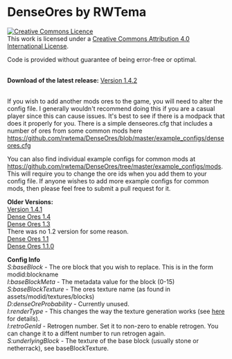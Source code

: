 DenseOres by RWTema
=========

<a rel="license" href="http://creativecommons.org/licenses/by/4.0/deed.en_GB"><img alt="Creative Commons Licence" style="border-width:0" src="http://i.creativecommons.org/l/by/4.0/88x31.png" /></a><br />This work is licensed under a <a rel="license" href="http://creativecommons.org/licenses/by/4.0/deed.en_GB">Creative Commons Attribution 4.0 International License</a>.

Code is provided without guarantee of being error-free or optimal.


<br><b>Download of the latest release:</b> <a href="http://www.mediafire.com/download/pkav85stbss1roa/denseores-1.4.2.jar">Version 1.4.2</a><br><br>


If you wish to add another mods ores to the game, you will need to alter the config file. I generally wouldn't recommend doing this if you are a casual player since this can cause issues. It's best to see if there is a modpack that does it properly for you. There is a simple denseores.cfg that includes a number of ores from some common mods here <a href="https://github.com/rwtema/DenseOres/blob/master/example_configs/denseores.cfg">https://github.com/rwtema/DenseOres/blob/master/example_configs/denseores.cfg</a><br>

You can also find individual example configs for common mods at <a href="https://github.com/rwtema/DenseOres/tree/master/example_configs/mods">https://github.com/rwtema/DenseOres/tree/master/example_configs/mods</a>. This will require you to change the ore ids when you add them to your config file. If anyone wishes to add more example configs for common mods, then please feel free to submit a pull request for it.<br>


<b>Older Versions:</b><br>
<a href="http://www.mediafire.com/download/leudza3jpd8uvd8/denseores-1.4.1.jar">Version 1.4.1</a><br>
<a href="http://www.mediafire.com/download/ac7a4hb8cuzm6rb/denseores-1.4.jar">Dense Ores 1.4</a><br>
<a href="http://www.mediafire.com/download/vcluluqcd8k0atp/denseores-1.3.jar">Dense Ores 1.3</a><br>
There was no 1.2 version for some reason.<br>
<a href="http://www.mediafire.com/download/7okkg0vqm2zm5z2/denseores-1.1.jar">Dense Ores 1.1</a><br>
<a href="http://www.mediafire.com/download/5lh66z373w40bx7/denseores-1.0.0.jar">Dense Ores 1.1.0</a><br>

<b>Config Info</b><br>
<i>S:baseBlock</i> - The ore block that you wish to replace. This is in the form modid:blockname<br>
<i>I:baseBlockMeta</i> - The metadata value for the block (0-15)<br>
<i>S:baseBlockTexture</i> - The ores texture name (as found in assets/modid/textures/blocks)<br>
<i>D:denseOreProbability</i> - Currently unused.<br>
<i>I:renderType</i> - This changes the way the texture generation works (see <a href="https://i.imgur.com/CGfhSss.png">here</a> for details).<br>
<i>I:retroGenId</i> - Retrogen number. Set it to non-zero to enable retrogen. You can change it to a diffent number to run retrogen again.<br>
<i>S:underlyingBlock</i> - The texture of the base block (usually stone or netherrack), see baseBlockTexture.<br>

